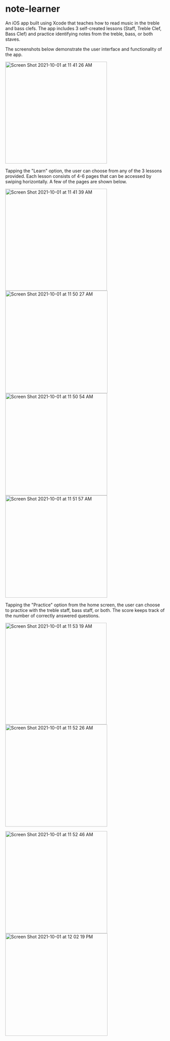 # note-learner

An iOS app built using Xcode that teaches how to read music in the treble and bass clefs. The app includes 3 self-created lessons (Staff, Treble Clef, Bass Clef) and practice identifying notes from the treble, bass, or both staves. 


The screenshots below demonstrate the user interface and functionality of the app.

<img width="320" alt="Screen Shot 2021-10-01 at 11 41 26 AM" src="https://user-images.githubusercontent.com/82056699/135649143-1572cd9a-ecdd-4f0d-b407-dd431a2af603.png">

Tapping the "Learn" option, the user can choose from any of the 3 lessons provided. Each lesson consists of 4-6 pages that can be accessed by swiping horizontally. A few of the pages are shown below.

<img width="320" alt="Screen Shot 2021-10-01 at 11 41 39 AM" src="https://user-images.githubusercontent.com/82056699/135649972-fb95178e-f454-4fbd-bb6f-8cc131cf2734.png"> <img width="322" alt="Screen Shot 2021-10-01 at 11 50 27 AM" src="https://user-images.githubusercontent.com/82056699/135650185-0edb39a8-e21a-4f6b-9700-46943aeeaca5.png"> <img width="321" alt="Screen Shot 2021-10-01 at 11 50 54 AM" src="https://user-images.githubusercontent.com/82056699/135650248-d7f1554c-2c76-48db-8c81-6fe1fd259a2f.png"> <img width="321" alt="Screen Shot 2021-10-01 at 11 51 57 AM" src="https://user-images.githubusercontent.com/82056699/135650414-cc2b3078-9e70-49a3-bf47-ddc229befa1c.png">

Tapping the "Practice" option from the home screen, the user can choose to practice with the treble staff, bass staff, or both. The score keeps track of the number of correctly answered questions. 

<img width="319" alt="Screen Shot 2021-10-01 at 11 53 19 AM" src="https://user-images.githubusercontent.com/82056699/135650597-bd38448f-b316-45cc-ab2c-73586e04fd02.png"><img width="321" alt="Screen Shot 2021-10-01 at 11 52 26 AM" src="https://user-images.githubusercontent.com/82056699/135650475-fd304965-1655-4624-941e-ff6e78e4c4d9.png">

<img width="321" alt="Screen Shot 2021-10-01 at 11 52 46 AM" src="https://user-images.githubusercontent.com/82056699/135650524-7ace5cea-db2c-4474-81ce-6c22f106cd9c.png"><img width="322" alt="Screen Shot 2021-10-01 at 12 02 19 PM" src="https://user-images.githubusercontent.com/82056699/135652011-3446f1cc-5462-4af0-82c1-eebc710ae412.png">



